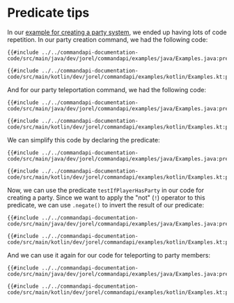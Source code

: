 # Predicate tips

In our [example for creating a party system](./requirements.md#example---a-party-creation-and-teleportation-system), we ended up having lots of code repetition. In our party creation command, we had the following code:

<div class="multi-pre">

```java,Java
{{#include ../../commandapi-documentation-code/src/main/java/dev/jorel/commandapi/examples/java/Examples.java:predicateTips1}}
```

```kotlin,Kotlin
{{#include ../../commandapi-documentation-code/src/main/kotlin/dev/jorel/commandapi/examples/kotlin/Examples.kt:predicateTips1}}
```

</div>

And for our party teleportation command, we had the following code:

<div class="multi-pre">

```java,Java
{{#include ../../commandapi-documentation-code/src/main/java/dev/jorel/commandapi/examples/java/Examples.java:predicateTips2}}
```

```kotlin,Kotlin
{{#include ../../commandapi-documentation-code/src/main/kotlin/dev/jorel/commandapi/examples/kotlin/Examples.kt:predicateTips2}}
```

</div>

We can simplify this code by declaring the predicate:

<div class="multi-pre">

```java,Java
{{#include ../../commandapi-documentation-code/src/main/java/dev/jorel/commandapi/examples/java/Examples.java:predicateTips3}}
```

```kotlin,Kotlin
{{#include ../../commandapi-documentation-code/src/main/kotlin/dev/jorel/commandapi/examples/kotlin/Examples.kt:predicateTips3}}
```

</div>

Now, we can use the predicate `testIfPlayerHasParty` in our code for creating a party. Since we want to apply the "not" (`!`) operator to this predicate, we can use `.negate()` to invert the result of our predicate:

<div class="multi-pre">

```java,Java
{{#include ../../commandapi-documentation-code/src/main/java/dev/jorel/commandapi/examples/java/Examples.java:predicateTips4}}
```

```kotlin,Kotlin
{{#include ../../commandapi-documentation-code/src/main/kotlin/dev/jorel/commandapi/examples/kotlin/Examples.kt:predicateTips4}}
```

</div>

And we can use it again for our code for teleporting to party members:

<div class="multi-pre">

```java,Java
{{#include ../../commandapi-documentation-code/src/main/java/dev/jorel/commandapi/examples/java/Examples.java:predicateTips5}}
```

```kotlin,Kotlin
{{#include ../../commandapi-documentation-code/src/main/kotlin/dev/jorel/commandapi/examples/kotlin/Examples.kt:predicateTips5}}
```

</div>
